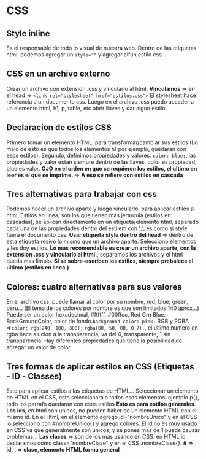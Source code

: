 # CSS
## Style inline
Es el responsable de todo lo visual de nuestra web.
Dentro de las etiquetas html, podemos agregar un ```style=""``` y agregar alfun estilo css...

## CSS en un archivo externo
Crear un archivo con extension .css y vincularlo al html.
**Vinculamos** => en el head => ```<link rel="stylesheet" href="estilos.css">```
El stylesheet hace referencia a un documento css.
Luego en el archivo .css puedo acceder a un elemento html, h1, p, table, etc abrir llaves y dar algun estilo.

## Declaracion de estilos CSS
Primero tomar un elemento HTML, para transformar/cambiar sus estilos (Lo malo de esto es que todos los elementos h1 por ejemplo, quedaran con esos estilos).
Segundo, definimos propiedades y valores.
```color: blue;```, las propiedades y valor estan siempre dentro de las llaves, color es propiedad, blue es valor.
**OJO en el orden en que se requieren los estilos, el ultimo en leer es el que se imprime.** => **A eso se refiere con estilos en cascada**

## Tres alternativas para trabajar con css
Podemos hacer un archivo aparte y luego vincularlo, para aplicar estilos al html.
Estilos en linea, son los que tienen mas jerarquia (estilos en cascadas), se aplican directamente en un etiqueta/elemento html, separado cada una de las propiedades dentro del estilem con ';', es como si style fuera el documento css.
**Usar etiqueta style dentro del head** => dentro de esta etiqueta resivo lo mismo que un archivo aparte. Selecciono elementos y les doy estilos.
**Lo mas recomendable es crear un archivo aparte, con la extension .css y vincularlo al html.**, separamos los archivos y el html queda mas limpio.
**Si se sobre-escriben los estilos, siempre prebalece el ultimo (estilos en linea.)**

## Colores: cuatro alternativas para sus valores
En el archivo css, puede llamar al color por su nombre, red, blue, green, peru... (El tema de los colores por nombre es que son limitados 140 aprox...)
Puede ser un color hexadecimal, #ffffff, #00ffcc, Red Grn Blue.
BackGroundColor, color de fondo.```background-color: pink;```
RGB y RGBA =>``` color: rgb(240, 100, 308); ``` ``` rgba(00, 50, 00, 0.7); ```, el ultimo numero en rgba hace alucion a la transparencia, va del 0, transparente, 1 sin transparencia.
Hay diferentes propiedades que tiene la posibilidad de agregar un valor de color.

## Tres formas de aplicar estilos en CSS (Etiquetas - ID - Classes)
Esto para aplicar estilos a las etiquetas de HTML...
Seleccionar un elemento de HTML en el CSS, esto seleccionara a todos esos elementos, ejemplo p{}, todo los parrafo quedaran con esos estilos **Esto es para estilos generales**.
**Los ids**, en html son unicos, no pueden haber de un elemento HTML con el mismo id. En el Html, en el elemento agrego id="nombreUnico" y en el CSS lo selecciono con #nombreUnico{} y agrego colores. El id no es muy usado en CSS ya que generalmente son unicos, y se pones mas de 1 puede causar problemas...
**Las clases** => son de los mas usando en CSS. en HTML lo declaramos como class="nombreClase" y en el CSS .nombreClase{}.
**# => id, . => clase, elemento HTML forma general**